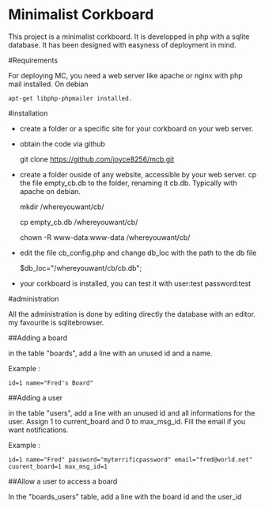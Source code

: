 Minimalist Corkboard
====================

This project is a minimalist corkboard. It is developped in php with a sqlite database. It has been designed with easyness of deployment in mind.

#Requirements

For deploying MC, you need a web server like apache or nginx with php mail installed. On debian

    apt-get libphp-phpmailer installed.

#installation

* create a folder or a specific site for your corkboard on your web server.
* obtain the code via github


    git clone https://github.com/joyce8256/mcb.git


* create a folder ouside of any website, accessible by your web server. cp the file empty_cb.db to the folder, renaming it cb.db. Typically with apache on debian.


    mkdir /whereyouwant/cb/

    cp empty_cb.db /whereyouwant/cb/

    chown -R www-data:www-data /whereyouwant/cb/


* edit the file cb_config.php and change db_loc with the path to the db file

    $db_loc="/whereyouwant/cb/cb.db";

* your corkboard is installed, you can test it with user:test password:test

#administration

All the administration is done by editing directly the database with an editor. my favourite is sqlitebrowser.

##Adding a board

in the table "boards", add a line with an unused id and a name.

Example :

    id=1 name="Fred's Board"

##Adding a user

in the table "users", add a line with an unused id and all informations for the user. Assign 1 to current_board and 0 to max_msg_id. Fill the email if you want notifications.

Example :

    id=1 name="Fred" password="myterrificpassword" email="fred@world.net" cuurent_board=1 max_msg_id=1

##Allow a user to access a board

In the "boards_users" table, add a line with the board id and the user_id
    

